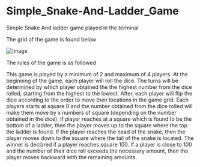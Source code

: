 # Simple_Snake-And-Ladder_Game

Simple Snake And ladder game played in the terminal 

The grid of the game is found below

![image](https://user-images.githubusercontent.com/77070862/113497407-dc4c5d80-94d1-11eb-9b98-7bd2cb58bc25.png)

The rules of the game is as followed

This game is played by a minimum of 2 and maximum of 4 players. At the beginning of the game, each player will roll the dice. The turns will be determined by which player obtained the the highest number from the dice rolled, starting from the highest to the lowest. After, each player  will flip the dice according to the order to move their locations in the game grid. Each players starts at square 0 and the number obtained from the dice rolled will make them move by x numbers of square (depending on the number obtained in the dice). If player reaches at a square which is found to be the bottom of a ladder, then the player moves up to the square where the top the ladder is found. If the player reaches the head of the snake, then the player moves down to the square where the tail of the snake is located. The winner is declared if a player reaches square 100. If a player is close to 100 and the number of their dice roll exceeds the necessary amount, then the player moves backward with the remaining amounts. 
